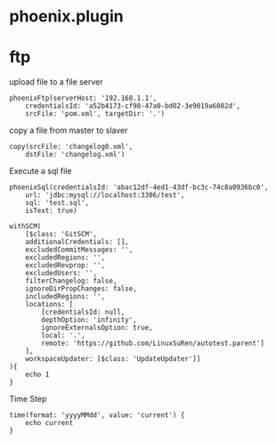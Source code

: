 # phoenix.plugin

# ftp

upload file to a file server
```jenkins
phoenixFtp(serverHost: '192.168.1.1',
    credentialsId: 'a52b4173-cf98-47a0-bd02-3e9019a6082d',
    srcFile: 'pom.xml', targetDir: '.')
```

copy a file from master to slaver
```jenkins
copy(srcFile: 'changelog0.xml',
    dstFile: 'changelog.xml')
```

Execute a sql file
```jenkins
phoenixSql(credentialsId: 'abac12df-4ed1-43df-bc3c-74c8a0936bc0',
    url: 'jdbc:mysql://localhost:3306/test',
    sql: 'test.sql',
    isText: true)
```

```jenkins
withSCM(
    [$class: 'GitSCM',
    additionalCredentials: [],
    excludedCommitMessages: '',
    excludedRegions: '',
    excludedRevprop: '',
    excludedUsers: '',
    filterChangelog: false,
    ignoreDirPropChanges: false,
    includedRegions: '',
    locations: [
        [credentialsId: null,
        depthOption: 'infinity',
        ignoreExternalsOption: true,
        local: '.',
        remote: 'https://github.com/LinuxSuRen/autotest.parent']
    ],
    workspaceUpdater: [$class: 'UpdateUpdater']]
){
    echo 1
}
```

Time Step
```jenkins
time(format: 'yyyyMMdd', value: 'current') {
    echo current
}
```